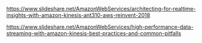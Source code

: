 https://www.slideshare.net/AmazonWebServices/architecting-for-realtime-insights-with-amazon-kinesis-ant310-aws-reinvent-2018


https://www.slideshare.net/AmazonWebServices/high-performance-data-streaming-with-amazon-kinesis-best-practices-and-common-pitfalls

